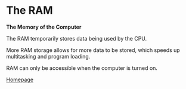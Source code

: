 # The RAM

**The Memory of the Computer**

The RAM temporarily stores data being used by the CPU.

More RAM storage allows for more data to be stored, which speeds up multitasking and program loading. 

RAM can only be accessible when the computer is turned on. 

[Homepage](./README.md)
